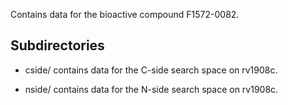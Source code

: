 Contains data for the bioactive compound F1572-0082.

## Subdirectories

- cside/ contains data for the C-side search space on rv1908c.

- nside/ contains data for the N-side search space on rv1908c.

